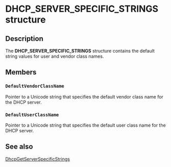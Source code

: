 # DHCP_SERVER_SPECIFIC_STRINGS structure

## Description

The **DHCP_SERVER_SPECIFIC_STRINGS** structure contains the default string values for user and vendor class names.

## Members

### `DefaultVendorClassName`

Pointer to a Unicode string that specifies the default vendor class name for the DHCP server.

### `DefaultUserClassName`

Pointer to a Unicode string that specifies the default user class name for the DHCP server.

## See also

[DhcpGetServerSpecificStrings](https://learn.microsoft.com/previous-versions/windows/desktop/api/dhcpsapi/nf-dhcpsapi-dhcpgetserverspecificstrings)